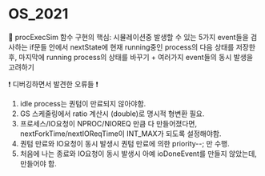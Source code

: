 # OS_2021

:star2: procExecSim 함수 구현의 핵심: 시뮬레이션중 발생할 수 있는 5가지 event들을 검사하는 if문들 안에서 nextState에 현재 running중인 process의 다음 상태를 저장한 후, 마지막에 running process의 상태를 바꾸기 + 여러가지 event들의 동시 발생을 고려하기

:heavy_exclamation_mark: 디버깅하면서 발견한 오류들 :heavy_exclamation_mark:
1) idle process는 퀀텀이 만료되지 않아야함.
2) GS 스케줄링에서 ratio 계산시 (double)로 명시적 형변환 필요.
3) 프로세스/IO요청이 NPROC/NIOREQ 만큼 다 만들어졌다면, nextForkTime/nextIOReqTime이 INT_MAX가 되도록 설정해야함.
4) 퀀텀 만료와 IO요청이 동시 발생시 퀀텀 만료에 의한 priority--; 만 수행.
5) 처음에 나는 종료와 IO요청이 동시 발생시 아예 ioDoneEvent를 만들지 않았는데, 만들어야 함.
